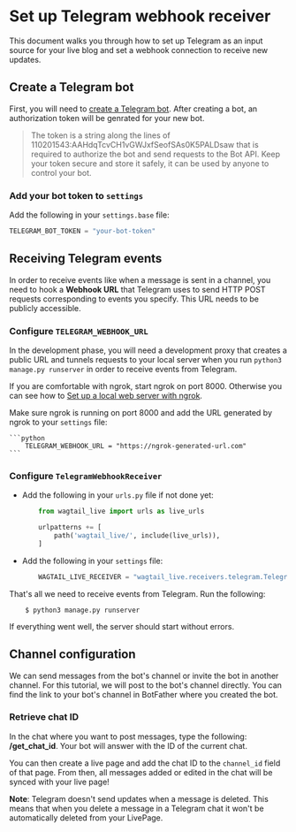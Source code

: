 # Set up Telegram webhook receiver

This document walks you through how to set up Telegram as an input source for your live blog and set a webhook connection to receive new updates.


## Create a Telegram bot

First, you will need to [create a Telegram bot](https://core.telegram.org/bots#6-botfather).
After creating a bot, an authorization token will be genrated for your new bot.
> The token is a string along the lines of 110201543:AAHdqTcvCH1vGWJxfSeofSAs0K5PALDsaw that is required to authorize the bot and send requests to the Bot API. Keep your token secure and store it safely, it can be used by anyone to control your bot.

### Add your bot token to `settings`

Add the following in your `settings.base` file:
```python
TELEGRAM_BOT_TOKEN = "your-bot-token"
```

## Receiving Telegram events

In order to receive events like when a message is sent in a channel, you need to hook a **Webhook URL** that Telegram uses to send HTTP POST requests corresponding to events you specify. This URL needs to be publicly accessible. 

### Configure `TELEGRAM_WEBHOOK_URL`

In the development phase, you will need a development proxy that creates a public URL and tunnels requests to your local server when you run `python3 manage.py runserver` in order to receive events from Telegram.

If you are comfortable with ngrok, start ngrok on port 8000. Otherwise you can see how to [Set up a local web server with ngrok](setup_ngrok.md).


Make sure ngrok is running on port 8000 and add the URL generated by ngrok to your `settings` file:

    ```python
        TELEGRAM_WEBHOOK_URL = "https://ngrok-generated-url.com"
    ```

### Configure `TelegramWebhookReceiver`

- Add the following in your `urls.py` file if not done yet:
    ```python
        from wagtail_live import urls as live_urls

        urlpatterns += [
            path('wagtail_live/', include(live_urls)),
        ]
    ```

- Add the following in your `settings` file:
    ```python
        WAGTAIL_LIVE_RECEIVER = "wagtail_live.receivers.telegram.TelegramWebhookReceiver"
    ```

That's all we need to receive events from Telegram. Run the following:
```console
    $ python3 manage.py runserver
```

If everything went well, the server should start without errors. 

## Channel configuration

We can send messages from the bot's channel or invite the bot in another channel.
For this tutorial, we will post to the bot's channel directly.
You can find the link to your bot's channel in BotFather where you created the bot.

### Retrieve chat ID

In the chat where you want to post messages, type the following: **/get_chat_id**. Your bot will answer with the ID of the current chat.

You can then create a live page and add the chat ID to the `channel_id` field of that page. From then, all messages added or edited in the chat will be synced with your live page!

**Note**: Telegram doesn't send updates when a message is deleted. This means that when you delete a message in a Telegram chat it won't be automatically deleted from your LivePage.
